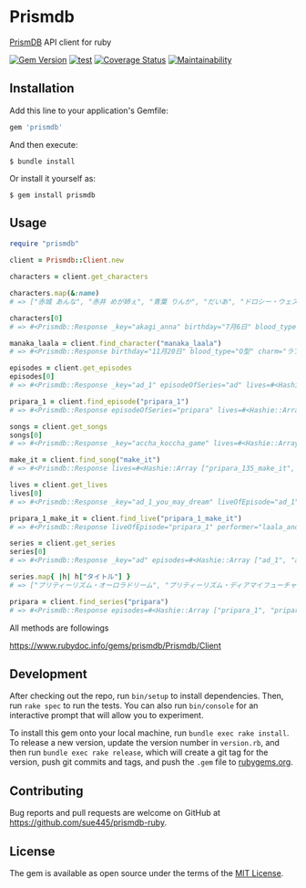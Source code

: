 # Prismdb
[PrismDB](https://prismdb.takanakahiko.me/) API client for ruby

[![Gem Version](https://badge.fury.io/rb/prismdb.svg)](https://badge.fury.io/rb/prismdb)
[![test](https://github.com/sue445/prismdb-ruby/workflows/test/badge.svg?branch=master)](https://github.com/sue445/prismdb-ruby/actions?query=workflow%3Atest)
[![Coverage Status](https://coveralls.io/repos/github/sue445/prismdb-ruby/badge.svg?branch=master)](https://coveralls.io/github/sue445/prismdb-ruby?branch=master)
[![Maintainability](https://api.codeclimate.com/v1/badges/091d941f30ffc69fbd4b/maintainability)](https://codeclimate.com/github/sue445/prismdb-ruby/maintainability)

## Installation

Add this line to your application's Gemfile:

```ruby
gem 'prismdb'
```

And then execute:

    $ bundle install

Or install it yourself as:

    $ gem install prismdb

## Usage

```ruby
require "prismdb"

client = Prismdb::Client.new

characters = client.get_characters

characters.map(&:name)
# => ["赤城 あんな", "赤井 めが姉ぇ", "青葉 りんか", "だいあ", "ドロシー・ウェスト", "ファルル", "ガァルル", "北条 コスモ", "北条 そふぃ", "ジャニス", "ジュリィ", "じゅのん", "金森 まりあ", "かのん", "黄木 あじみ", "黒川 すず", "黒須 あろま", "レオナ・ウェスト", "真中 らぁら", "真中 のん", "緑川 さら", "緑風 ふわり", "南 みれぃ", "萌黄 えも", "桃山 みらい", "鍋島 ちゃん子", "七星 あいら", "虹ノ咲 だいあ", "ぴのん", "紫藤 める", "紫京院 ひびき", "白玉 みかん", "白鳥 アンジュ", "太陽 ペッパー", "東堂 シオン", "月川 ちり"]

characters[0]
# => #<Prismdb::Response _key="akagi_anna" birthday="7月6日" blood_type="O型" cv="芹澤優" favorite_brand="dolly_waltz" favorite_food="紅茶" height=147 name="赤城 あんな" name_kana="あかぎ あんな" type="ラブリー">

manaka_laala = client.find_character("manaka_laala")
# => #<Prismdb::Response birthday="11月20日" blood_type="O型" charm="ラブリー" cv="茜屋日海夏" favorite_brand="twinkle_ribbon" favorite_food="駄菓子" memberOf="solami_smile" name="真中 らぁら" name_kana="まなか らぁら" performerIn="pripara_50_dream_parade">

episodes = client.get_episodes
episodes[0]
# => #<Prismdb::Response _key="ad_1" episodeOfSeries="ad" lives=#<Hashie::Array ["ad_1_you_may_dream"]> サブタイトル="スタア誕生！" 放送日(TXN)="11/4/9" 演出="京極尚彦" 絵コンテ="青葉譲" 脚本="赤尾でこ" 話数=1>

pripara_1 = client.find_episode("pripara_1")
# => #<Prismdb::Response episodeOfSeries="pripara" lives=#<Hashie::Array ["pripara_1_make_it"]> アニメーション演出="Na Ki Chual" サブタイトル="アイドル始めちゃいました！" ストーリーボード="Sung Won Yong" 作画監修="森友宏樹" 放送日(TXN)="2014/7/5" 演出="徳本善信" 絵コンテ="森脇真琴" 脚本="土屋理敬" 話数=1>

songs = client.get_songs
songs[0]
# => #<Prismdb::Response _key="accha_koccha_game" lives=#<Hashie::Array []> name="あっちゃこっちゃゲーム" name_kana="あっちゃこっちゃげーむ">

make_it = client.find_song("make_it")
# => #<Prismdb::Response lives=#<Hashie::Array ["pripara_135_make_it", "pripara_1_make_it", "pripara_2_make_it", "pripara_37_make_it", "pripara_3_make_it", "pripara_4_make_it", "pripara_5_make_it", "pripara_63_make_it", "pripara_9_make_it"]> name="Make it!" name_kana="めいくいっと">

lives = client.get_lives
lives[0]
# => #<Prismdb::Response _key="ad_1_you_may_dream" liveOfEpisode="ad_1" performer="aira_and_rizumu" songPerformed="you_may_dream">

pripara_1_make_it = client.find_live("pripara_1_make_it")
# => #<Prismdb::Response liveOfEpisode="pripara_1" performer="laala_and_mirei" songPerformed="make_it">

series = client.get_series
series[0]
# => #<Prismdb::Response _key="ad" episodes=#<Hashie::Array ["ad_1", "ad_10", "ad_11", "ad_12", "ad_13", "ad_14", "ad_15", "ad_16", "ad_17", "ad_18", "ad_19", "ad_2", "ad_20", "ad_21", "ad_22", "ad_23", "ad_24", "ad_25", "ad_26", "ad_27", "ad_28", "ad_29", "ad_3", "ad_30", "ad_31", "ad_32", "ad_33", "ad_34", "ad_35", "ad_36", "ad_37", "ad_38", "ad_39", "ad_4", "ad_40", "ad_41", "ad_42", "ad_43", "ad_44", "ad_45", "ad_46", "ad_47", "ad_48", "ad_49", "ad_5", "ad_50", "ad_51", "ad_6", "ad_7", "ad_8", "ad_9"]> タイトル="プリティーリズム・オーロラドリーム">

series.map{ |h| h["タイトル"] }
# => ["プリティーリズム・オーロラドリーム", "プリティーリズム・ディアマイフューチャー", "アイドルタイムプリパラ", "キラッとプリ☆チャン", "プリパラ", "プリティーリズム・レインボーライブ"]

pripara = client.find_series("pripara")
# => #<Prismdb::Response episodes=#<Hashie::Array ["pripara_1", "pripara_10", "pripara_100", "pripara_101", "pripara_102", "pripara_103", "pripara_104", "pripara_105", "pripara_106", "pripara_107", "pripara_108", "pripara_109", "pripara_11", "pripara_110", "pripara_111", "pripara_112", "pripara_113", "pripara_114", "pripara_115", "pripara_116", "pripara_117", "pripara_118", "pripara_119", "pripara_12", "pripara_120", "pripara_121", "pripara_122", "pripara_123", "pripara_124", "pripara_125", "pripara_126", "pripara_127", "pripara_128", "pripara_129", "pripara_13", "pripara_130", "pripara_131", "pripara_132", "pripara_133", "pripara_134", "pripara_135", "pripara_136", "pripara_137", "pripara_138", "pripara_139", "pripara_14", "pripara_140", "pripara_15", "pripara_16", "pripara_17", "pripara_18", "pripara_19", "pripara_2", "pripara_20", "pripara_21", "pripara_22", "pripara_23", "pripara_24", "pripara_25", "pripara_26", "pripara_27", "pripara_28", "pripara_29", "pripara_3", "pripara_30", "pripara_31", "pripara_32", "pripara_33", "pripara_34", "pripara_35", "pripara_36", "pripara_37", "pripara_38", "pripara_39", "pripara_4", "pripara_40", "pripara_41", "pripara_42", "pripara_43", "pripara_44", "pripara_45", "pripara_46", "pripara_47", "pripara_48", "pripara_49", "pripara_5", "pripara_50", "pripara_51", "pripara_52", "pripara_53", "pripara_54", "pripara_55", "pripara_56", "pripara_57", "pripara_58", "pripara_59", "pripara_6", "pripara_60", "pripara_61", "pripara_62", "pripara_63", "pripara_64", "pripara_65", "pripara_66", "pripara_67", "pripara_68", "pripara_69", "pripara_7", "pripara_70", "pripara_71", "pripara_72", "pripara_73", "pripara_74", "pripara_75", "pripara_76", "pripara_77", "pripara_78", "pripara_79", "pripara_8", "pripara_80", "pripara_81", "pripara_82", "pripara_83", "pripara_84", "pripara_85", "pripara_86", "pripara_87", "pripara_88", "pripara_89", "pripara_9", "pripara_90", "pripara_91", "pripara_92", "pripara_93", "pripara_94", "pripara_95", "pripara_96", "pripara_97", "pripara_98", "pripara_99"]> タイトル="プリパラ">
```

All methods are followings

https://www.rubydoc.info/gems/prismdb/Prismdb/Client

## Development

After checking out the repo, run `bin/setup` to install dependencies. Then, run `rake spec` to run the tests. You can also run `bin/console` for an interactive prompt that will allow you to experiment.

To install this gem onto your local machine, run `bundle exec rake install`. To release a new version, update the version number in `version.rb`, and then run `bundle exec rake release`, which will create a git tag for the version, push git commits and tags, and push the `.gem` file to [rubygems.org](https://rubygems.org).

## Contributing

Bug reports and pull requests are welcome on GitHub at https://github.com/sue445/prismdb-ruby.


## License

The gem is available as open source under the terms of the [MIT License](https://opensource.org/licenses/MIT).
